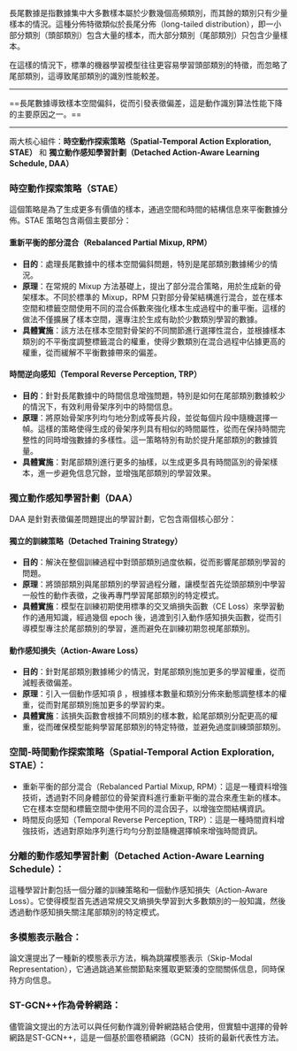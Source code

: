 
長尾數據是指數據集中大多數樣本屬於少數幾個高頻類別，而其餘的類別只有少量樣本的情況。這種分佈特徵類似於長尾分佈（long-tailed distribution），即一小部分類別（頭部類別）包含大量的樣本，而大部分類別（尾部類別）只包含少量樣本。

在這樣的情況下，標準的機器學習模型往往更容易學習頭部類別的特徵，而忽略了尾部類別，這導致尾部類別的識別性能較差。


-----


==長尾數據導致樣本空間偏斜，從而引發表徵偏差，這是動作識別算法性能下降的主要原因之一。==


---

兩大核心組件：**時空動作探索策略（Spatial-Temporal Action Exploration, STAE）** 和 **獨立動作感知學習計劃（Detached Action-Aware Learning Schedule, DAA）**

### **時空動作探索策略（STAE）**

這個策略是為了生成更多有價值的樣本，通過空間和時間的結構信息來平衡數據分佈。STAE 策略包含兩個主要部分：

#### **重新平衡的部分混合（Rebalanced Partial Mixup, RPM）**

- **目的**：處理長尾數據中的樣本空間偏斜問題，特別是尾部類別數據稀少的情況。
- **原理**：在常規的 Mixup 方法基礎上，提出了部分混合策略，用於生成新的骨架樣本。不同於標準的 Mixup，RPM 只對部分骨架結構進行混合，並在樣本空間和標籤空間使用不同的混合係數來強化樣本生成過程中的重平衡。這樣的做法不僅擴展了樣本空間，還專注於生成有助於少數類別學習的數據。
- **具體實施**：該方法在樣本空間對骨架的不同關節進行選擇性混合，並根據樣本類別的不平衡度調整標籤混合的權重，使得少數類別在混合過程中佔據更高的權重，從而緩解不平衡數據帶來的偏差。

####  **時間逆向感知（Temporal Reverse Perception, TRP）**

- **目的**：針對長尾數據中的時間信息增強問題，特別是如何在尾部類別數據較少的情況下，有效利用骨架序列中的時間信息。
- **原理**：將原始骨架序列均勻地分割成等長片段，並從每個片段中隨機選擇一幀。這樣的策略使得生成的骨架序列具有相似的時間屬性，從而在保持時間完整性的同時增強數據的多樣性。這一策略特別有助於提升尾部類別的數據質量。
- **具體實施**：對尾部類別進行更多的抽樣，以生成更多具有時間區別的骨架樣本，進一步避免信息冗餘，並增強尾部類別的學習效果。

### **獨立動作感知學習計劃（DAA）**

DAA 是針對表徵偏差問題提出的學習計劃，它包含兩個核心部分：

#### **獨立的訓練策略（Detached Training Strategy）**

- **目的**：解決在整個訓練過程中對頭部類別過度依賴，從而影響尾部類別學習的問題。
- **原理**：將頭部類別與尾部類別的學習過程分離，讓模型首先從頭部類別中學習一般性的動作表徵，之後再專門學習尾部類別的特定模式。
- **具體實施**：模型在訓練初期使用標準的交叉熵損失函數（CE Loss）來學習動作的通用知識，經過幾個 epoch 後，過渡到引入動作感知損失函數，從而引導模型專注於尾部類別的學習，進而避免在訓練初期忽視尾部類別。

#### **動作感知損失（Action-Aware Loss）**

- **目的**：針對尾部類別數據稀少的情況，對尾部類別施加更多的學習權重，從而減輕表徵偏差。
- **原理**：引入一個動作感知項 β ，根據樣本數量和類別分佈來動態調整樣本的權重，從而對尾部類別施加更多的學習約束。
- **具體實施**：該損失函數會根據不同類別的樣本數，給尾部類別分配更高的權重，從而確保模型能夠學習尾部類別的特定特徵，並避免過度訓練頭部類別。

### 空間-時間動作探索策略（Spatial-Temporal Action Exploration, STAE）：
- 重新平衡的部分混合（Rebalanced Partial Mixup, RPM）：這是一種資料增強技術，透過對不同身體部位的骨架資料進行重新平衡的混合來產生新的樣本。它在樣本空間和標籤空間中使用不同的混合因子，以增強空間結構資訊。
- 時間反向感知（Temporal Reverse Perception, TRP）：這是一種時間資料增強技術，透過對原始序列進行均勻分割並隨機選擇幀來增強時間資訊。
### 分離的動作感知學習計劃（Detached Action-Aware Learning Schedule）：
這種學習計劃包括一個分離的訓練策略和一個動作感知損失（Action-Aware Loss）。它使得模型首先透過常規交叉熵損失學習到大多數類別的一般知識，然後透過動作感知損失關注尾部類別的特定模式。
### 多模態表示融合：
論文還提出了一種新的模態表示方法，稱為跳躍模態表示（Skip-Modal Representation），它通過跳過某些關節點來獲取更緊湊的空間關係信息，同時保持方向信息。
### ST-GCN++作為骨幹網路：
儘管論文提出的方法可以與任何動作識別骨幹網路結合使用，但實驗中選擇的骨幹網路是ST-GCN++，這是一個基於圖卷積網路（GCN）技術的最新代表性方法。